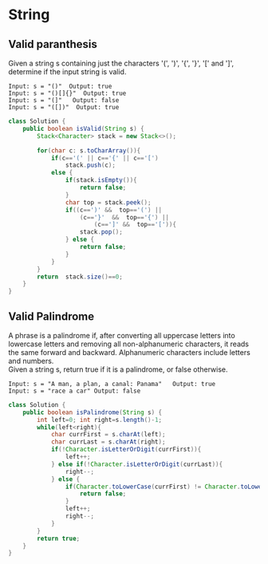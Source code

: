 # String

## Valid paranthesis
Given a string s containing just the characters '(', ')', '{', '}', '[' and ']', determine if the input string is valid.  

```
Input: s = "()"  Output: true
Input: s = "()[]{}"  Output: true
Input: s = "(]"   Output: false
Input: s = "([])"  Output: true
```
```java
class Solution {
    public boolean isValid(String s) {
        Stack<Character> stack = new Stack<>();

        for(char c: s.toCharArray()){
            if(c=='(' || c=='{' || c=='[')
                stack.push(c);
            else {
                if(stack.isEmpty()){
                    return false;
                }
                char top = stack.peek();
                if((c==')' &&  top=='(') || 
                    (c=='}'  &&  top=='{') ||
                        (c==']' &&  top=='[')){
                    stack.pop();
                } else {
                    return false;
                } 
            }
        }
        return  stack.size()==0;
    }
}
```

## Valid Palindrome
A phrase is a palindrome if, after converting all uppercase letters into lowercase letters and removing all non-alphanumeric characters, it reads the same forward and backward. Alphanumeric characters include letters and numbers.  
Given a string s, return true if it is a palindrome, or false otherwise.  

 
```
Input: s = "A man, a plan, a canal: Panama"   Output: true
Input: s = "race a car" Output: false
```
```java
class Solution {
    public boolean isPalindrome(String s) {
        int left=0; int right=s.length()-1;
        while(left<right){
            char currFirst = s.charAt(left);
        	char currLast = s.charAt(right);
            if(!Character.isLetterOrDigit(currFirst)){
                left++;
            } else if(!Character.isLetterOrDigit(currLast)){
                right--;
            } else {
                if(Character.toLowerCase(currFirst) != Character.toLowerCase(currLast)){
                    return false;
                }
                left++;
                right--;
            }
        }
        return true;
    }
}   
```